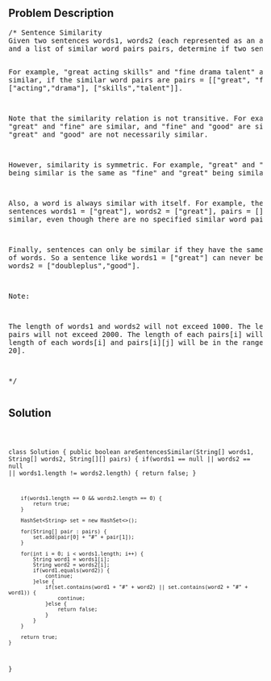 <!--
<style>
  body { font-family: Arial, sans-serif; }
  .container { max-width: 400px; margin: 50px; padding: 10px; }
  .comment-block { background-color: #f9f9f9; padding: 10px; border-left: 5px solid #ccc; max-width: 400px; margin: 50px; overflow-wrap: break-word; white-space: pre-wrap; }
  .code-block { background-color: #f4f4f4; padding: 10px; border: 1px solid #ddd; }
</style>
-->

<div class='container'>
<h2>Problem Description</h2>
<div class='comment-block'>
<pre>
/* Sentence Similarity
Given two sentences words1, words2 (each represented as an array of strings), 
and a list of similar word pairs pairs, determine if two sentences are similar.

For example, "great acting skills" and "fine drama talent" are similar, 
if the similar word pairs are pairs = [["great", "fine"], ["acting","drama"], ["skills","talent"]].

Note that the similarity relation is not transitive. For example, if "great" and "fine" are similar, 
and "fine" and "good" are similar, "great" and "good" are not necessarily similar.

However, similarity is symmetric. For example, "great" and "fine" being similar is the same as "fine" 
and "great" being similar.

Also, a word is always similar with itself. For example,
 the sentences words1 = ["great"], words2 = ["great"], pairs = [] are similar, 
 even though there are no specified similar word pairs.

Finally, sentences can only be similar if they have the same number of words. 
So a sentence like words1 = ["great"] can never be similar to words2 = ["doubleplus","good"].

Note:

The length of words1 and words2 will not exceed 1000.
The length of pairs will not exceed 2000.
The length of each pairs[i] will be 2.
The length of each words[i] and pairs[i][j] will be in the range [1, 20].

*/
</pre>
</div>

<h2>Solution</h2>
<div class='code-block'>
<pre><code class='language-java'>

class Solution {
    public boolean areSentencesSimilar(String[] words1, String[] words2, String[][] pairs) {
        if(words1 == null || words2 == null || words1.length != words2.length) {
            return false;
        }
        
        if(words1.length == 0 && words2.length == 0) {
            return true;
        }
        
        HashSet<String> set = new HashSet<>();
        
        for(String[] pair : pairs) {
            set.add(pair[0] + "#" + pair[1]);
        }
        
        for(int i = 0; i < words1.length; i++) {
            String word1 = words1[i];
            String word2 = words2[i];
            if(word1.equals(word2)) {
                continue;
            }else {
                if(set.contains(word1 + "#" + word2) || set.contains(word2 + "#" + word1)) {
                    continue;
                }else {
                    return false;
                }
            }
        }
        
        return true;  
    }
}</code></pre>
</div>
</div>
